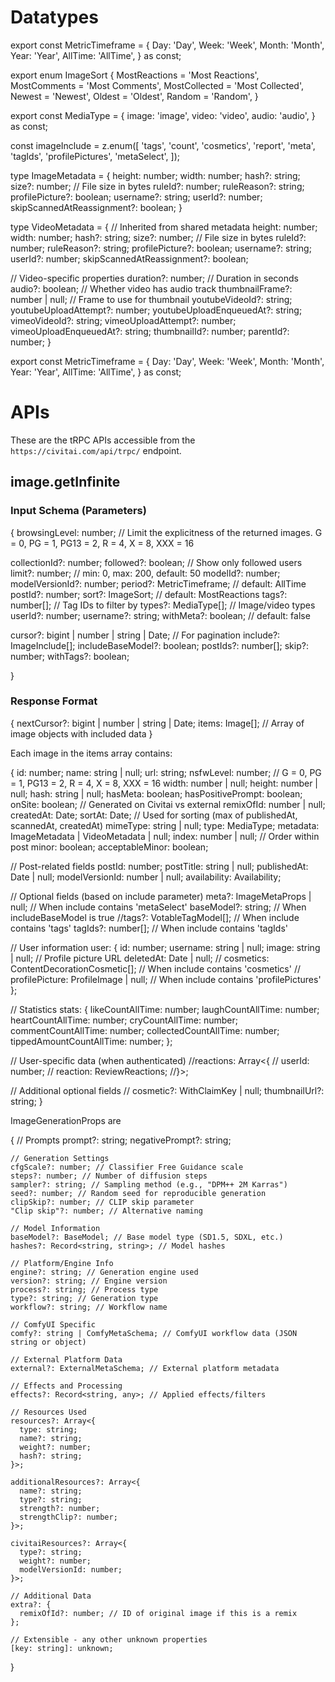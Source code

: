 # Datatypes

export const MetricTimeframe = {
  Day: 'Day',
  Week: 'Week',
  Month: 'Month',
  Year: 'Year',
  AllTime: 'AllTime',
} as const;

export enum ImageSort {
  MostReactions = 'Most Reactions',
  MostComments = 'Most Comments',
  MostCollected = 'Most Collected',
  Newest = 'Newest',
  Oldest = 'Oldest',
  Random = 'Random',
}

export const MediaType = {
  image: 'image',
  video: 'video',
  audio: 'audio',
} as const;

const imageInclude = z.enum([
  'tags',
  'count',
  'cosmetics',
  'report',
  'meta',
  'tagIds',
  'profilePictures',
  'metaSelect',
]);

type ImageMetadata = {
  height: number;
  width: number;
  hash?: string;
  size?: number; // File size in bytes
  ruleId?: number;
  ruleReason?: string;
  profilePicture?: boolean;
  username?: string;
  userId?: number;
  skipScannedAtReassignment?: boolean;
}

type VideoMetadata = {
  // Inherited from shared metadata
  height: number;
  width: number;
  hash?: string;
  size?: number; // File size in bytes
  ruleId?: number;
  ruleReason?: string;
  profilePicture?: boolean;
  username?: string;
  userId?: number;
  skipScannedAtReassignment?: boolean;

  // Video-specific properties
  duration?: number; // Duration in seconds
  audio?: boolean; // Whether video has audio track
  thumbnailFrame?: number | null; // Frame to use for thumbnail
  youtubeVideoId?: string;
  youtubeUploadAttempt?: number;
  youtubeUploadEnqueuedAt?: string;
  vimeoVideoId?: string;
  vimeoUploadAttempt?: number;
  vimeoUploadEnqueuedAt?: string;
  thumbnailId?: number;
  parentId?: number;
}

export const MetricTimeframe = {
  Day: 'Day',
  Week: 'Week',
  Month: 'Month',
  Year: 'Year',
  AllTime: 'AllTime',
} as const;

# APIs

These are the tRPC APIs accessible from the `https://civitai.com/api/trpc/` endpoint.

## image.getInfinite

### Input Schema (Parameters)

{
  browsingLevel: number; // Limit the explicitness of the returned images. G = 0, PG = 1, PG13 = 2, R = 4, X = 8, XXX = 16

  collectionId?: number;
  followed?: boolean; // Show only followed users
  limit?: number; // min: 0, max: 200, default: 50
  modelId?: number;
  modelVersionId?: number;
  period?: MetricTimeframe; // default: AllTime
  postId?: number;
  sort?: ImageSort; // default: MostReactions
  tags?: number[]; // Tag IDs to filter by
  types?: MediaType[]; // Image/video types
  userId?: number;
  username?: string;
  withMeta?: boolean; // default: false

  cursor?: bigint | number | string | Date; // For pagination
  include?: ImageInclude[];
  includeBaseModel?: boolean;
  postIds?: number[];
  skip?: number;
  withTags?: boolean;

}

### Response Format

{
  nextCursor?: bigint | number | string | Date;
  items: Image[]; // Array of image objects with included data
}

Each image in the items array contains:

{
  id: number;
  name: string | null;
  url: string;
  nsfwLevel: number; // G = 0, PG = 1, PG13 = 2, R = 4, X = 8, XXX = 16
  width: number | null;
  height: number | null;
  hash: string | null;
  hasMeta: boolean;
  hasPositivePrompt: boolean;
  onSite: boolean; // Generated on Civitai vs external
  remixOfId: number | null;
  createdAt: Date;
  sortAt: Date; // Used for sorting (max of publishedAt, scannedAt, createdAt)
  mimeType: string | null;
  type: MediaType;
  metadata: ImageMetadata | VideoMetadata | null;
  index: number | null; // Order within post
  minor: boolean;
  acceptableMinor: boolean;

  // Post-related fields
  postId: number;
  postTitle: string | null;
  publishedAt: Date | null;
  modelVersionId: number | null;
  availability: Availability;

  // Optional fields (based on include parameter)
  meta?: ImageMetaProps | null; // When include contains 'metaSelect'
  baseModel?: string; // When includeBaseModel is true
  //tags?: VotableTagModel[]; // When include contains 'tags'
  tagIds?: number[]; // When include contains 'tagIds'

  // User information
  user: {
    id: number;
    username: string | null;
    image: string | null; // Profile picture URL
    deletedAt: Date | null;
    // cosmetics: ContentDecorationCosmetic[]; // When include contains 'cosmetics'
    // profilePicture: ProfileImage | null; // When include contains 'profilePictures'
  };

  // Statistics
  stats: {
    likeCountAllTime: number;
    laughCountAllTime: number;
    heartCountAllTime: number;
    cryCountAllTime: number;
    commentCountAllTime: number;
    collectedCountAllTime: number;
    tippedAmountCountAllTime: number;
  };

  // User-specific data (when authenticated)
  //reactions: Array<{
  //  userId: number;
  //  reaction: ReviewReactions;
  //}>;

  // Additional optional fields
  // cosmetic?: WithClaimKey<ContentDecorationCosmetic> | null;
  thumbnailUrl?: string;
}

ImageGenerationProps are

{
    // Prompts
    prompt?: string;
    negativePrompt?: string;

    // Generation Settings
    cfgScale?: number; // Classifier Free Guidance scale
    steps?: number; // Number of diffusion steps
    sampler?: string; // Sampling method (e.g., "DPM++ 2M Karras")
    seed?: number; // Random seed for reproducible generation
    clipSkip?: number; // CLIP skip parameter
    "Clip skip"?: number; // Alternative naming

    // Model Information
    baseModel?: BaseModel; // Base model type (SD1.5, SDXL, etc.)
    hashes?: Record<string, string>; // Model hashes

    // Platform/Engine Info
    engine?: string; // Generation engine used
    version?: string; // Engine version
    process?: string; // Process type
    type?: string; // Generation type
    workflow?: string; // Workflow name

    // ComfyUI Specific
    comfy?: string | ComfyMetaSchema; // ComfyUI workflow data (JSON string or object)

    // External Platform Data
    external?: ExternalMetaSchema; // External platform metadata

    // Effects and Processing
    effects?: Record<string, any>; // Applied effects/filters

    // Resources Used
    resources?: Array<{
      type: string;
      name?: string;
      weight?: number;
      hash?: string;
    }>;

    additionalResources?: Array<{
      name?: string;
      type?: string;
      strength?: number;
      strengthClip?: number;
    }>;

    civitaiResources?: Array<{
      type?: string;
      weight?: number;
      modelVersionId: number;
    }>;

    // Additional Data
    extra?: {
      remixOfId?: number; // ID of original image if this is a remix
    };

    // Extensible - any other unknown properties
    [key: string]: unknown;
  }
